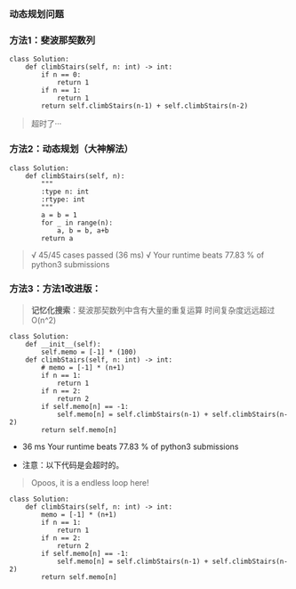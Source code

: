### 动态规划问题



### 方法1：斐波那契数列

```
class Solution:
    def climbStairs(self, n: int) -> int:
        if n == 0:
            return 1
        if n == 1:
            return 1
        return self.climbStairs(n-1) + self.climbStairs(n-2)
```
> 超时了···

### 方法2：动态规划（大神解法）
```
class Solution:
    def climbStairs(self, n):
        """
        :type n: int
        :rtype: int
        """
        a = b = 1
        for _ in range(n):
            a, b = b, a+b
        return a
```
>  √ 45/45 cases passed (36 ms)
>  √ Your runtime beats 77.83 % of python3 submissions

### 方法3：方法1改进版：

> **记忆化搜索**：斐波那契数列中含有大量的重复运算  时间复杂度远远超过O(n^2)

```
class Solution:
    def __init__(self):
        self.memo = [-1] * (100)
    def climbStairs(self, n: int) -> int:
        # memo = [-1] * (n+1)
        if n == 1:
            return 1
        if n == 2:
            return 2
        if self.memo[n] == -1:
            self.memo[n] = self.climbStairs(n-1) + self.climbStairs(n-2)
        return self.memo[n]
```
- 36 ms   Your runtime beats 77.83 % of python3 submissions

- 注意：以下代码是会超时的。
> Opoos, it is a endless loop here!

```
class Solution:
    def climbStairs(self, n: int) -> int:
        memo = [-1] * (n+1)
        if n == 1:
            return 1
        if n == 2:
            return 2
        if self.memo[n] == -1:
            self.memo[n] = self.climbStairs(n-1) + self.climbStairs(n-2)
        return self.memo[n]
```

